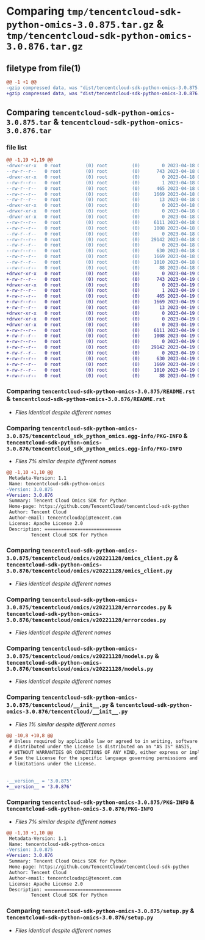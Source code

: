 # Comparing `tmp/tencentcloud-sdk-python-omics-3.0.875.tar.gz` & `tmp/tencentcloud-sdk-python-omics-3.0.876.tar.gz`

## filetype from file(1)

```diff
@@ -1 +1 @@
-gzip compressed data, was "dist/tencentcloud-sdk-python-omics-3.0.875.tar", last modified: Tue Apr 18 00:47:55 2023, max compression
+gzip compressed data, was "dist/tencentcloud-sdk-python-omics-3.0.876.tar", last modified: Wed Apr 19 00:34:18 2023, max compression
```

## Comparing `tencentcloud-sdk-python-omics-3.0.875.tar` & `tencentcloud-sdk-python-omics-3.0.876.tar`

### file list

```diff
@@ -1,19 +1,19 @@
-drwxr-xr-x   0 root         (0) root         (0)        0 2023-04-18 00:47:55.000000 tencentcloud-sdk-python-omics-3.0.875/
--rw-r--r--   0 root         (0) root         (0)      743 2023-04-18 00:47:55.000000 tencentcloud-sdk-python-omics-3.0.875/README.rst
-drwxr-xr-x   0 root         (0) root         (0)        0 2023-04-18 00:47:55.000000 tencentcloud-sdk-python-omics-3.0.875/tencentcloud_sdk_python_omics.egg-info/
--rw-r--r--   0 root         (0) root         (0)        1 2023-04-18 00:47:55.000000 tencentcloud-sdk-python-omics-3.0.875/tencentcloud_sdk_python_omics.egg-info/dependency_links.txt
--rw-r--r--   0 root         (0) root         (0)      465 2023-04-18 00:47:55.000000 tencentcloud-sdk-python-omics-3.0.875/tencentcloud_sdk_python_omics.egg-info/SOURCES.txt
--rw-r--r--   0 root         (0) root         (0)     1669 2023-04-18 00:47:55.000000 tencentcloud-sdk-python-omics-3.0.875/tencentcloud_sdk_python_omics.egg-info/PKG-INFO
--rw-r--r--   0 root         (0) root         (0)       13 2023-04-18 00:47:55.000000 tencentcloud-sdk-python-omics-3.0.875/tencentcloud_sdk_python_omics.egg-info/top_level.txt
-drwxr-xr-x   0 root         (0) root         (0)        0 2023-04-18 00:47:55.000000 tencentcloud-sdk-python-omics-3.0.875/tencentcloud/
-drwxr-xr-x   0 root         (0) root         (0)        0 2023-04-18 00:47:55.000000 tencentcloud-sdk-python-omics-3.0.875/tencentcloud/omics/
-drwxr-xr-x   0 root         (0) root         (0)        0 2023-04-18 00:47:55.000000 tencentcloud-sdk-python-omics-3.0.875/tencentcloud/omics/v20221128/
--rw-r--r--   0 root         (0) root         (0)     6111 2023-04-18 00:47:55.000000 tencentcloud-sdk-python-omics-3.0.875/tencentcloud/omics/v20221128/omics_client.py
--rw-r--r--   0 root         (0) root         (0)     1008 2023-04-18 00:47:55.000000 tencentcloud-sdk-python-omics-3.0.875/tencentcloud/omics/v20221128/errorcodes.py
--rw-r--r--   0 root         (0) root         (0)        0 2023-04-18 00:47:55.000000 tencentcloud-sdk-python-omics-3.0.875/tencentcloud/omics/v20221128/__init__.py
--rw-r--r--   0 root         (0) root         (0)    29142 2023-04-18 00:47:55.000000 tencentcloud-sdk-python-omics-3.0.875/tencentcloud/omics/v20221128/models.py
--rw-r--r--   0 root         (0) root         (0)        0 2023-04-18 00:47:55.000000 tencentcloud-sdk-python-omics-3.0.875/tencentcloud/omics/__init__.py
--rw-r--r--   0 root         (0) root         (0)      630 2023-04-18 00:47:55.000000 tencentcloud-sdk-python-omics-3.0.875/tencentcloud/__init__.py
--rw-r--r--   0 root         (0) root         (0)     1669 2023-04-18 00:47:55.000000 tencentcloud-sdk-python-omics-3.0.875/PKG-INFO
--rw-r--r--   0 root         (0) root         (0)     1010 2023-04-18 00:47:55.000000 tencentcloud-sdk-python-omics-3.0.875/setup.py
--rw-r--r--   0 root         (0) root         (0)       88 2023-04-18 00:47:55.000000 tencentcloud-sdk-python-omics-3.0.875/setup.cfg
+drwxr-xr-x   0 root         (0) root         (0)        0 2023-04-19 00:34:18.000000 tencentcloud-sdk-python-omics-3.0.876/
+-rw-r--r--   0 root         (0) root         (0)      743 2023-04-19 00:34:18.000000 tencentcloud-sdk-python-omics-3.0.876/README.rst
+drwxr-xr-x   0 root         (0) root         (0)        0 2023-04-19 00:34:18.000000 tencentcloud-sdk-python-omics-3.0.876/tencentcloud_sdk_python_omics.egg-info/
+-rw-r--r--   0 root         (0) root         (0)        1 2023-04-19 00:34:18.000000 tencentcloud-sdk-python-omics-3.0.876/tencentcloud_sdk_python_omics.egg-info/dependency_links.txt
+-rw-r--r--   0 root         (0) root         (0)      465 2023-04-19 00:34:18.000000 tencentcloud-sdk-python-omics-3.0.876/tencentcloud_sdk_python_omics.egg-info/SOURCES.txt
+-rw-r--r--   0 root         (0) root         (0)     1669 2023-04-19 00:34:18.000000 tencentcloud-sdk-python-omics-3.0.876/tencentcloud_sdk_python_omics.egg-info/PKG-INFO
+-rw-r--r--   0 root         (0) root         (0)       13 2023-04-19 00:34:18.000000 tencentcloud-sdk-python-omics-3.0.876/tencentcloud_sdk_python_omics.egg-info/top_level.txt
+drwxr-xr-x   0 root         (0) root         (0)        0 2023-04-19 00:34:18.000000 tencentcloud-sdk-python-omics-3.0.876/tencentcloud/
+drwxr-xr-x   0 root         (0) root         (0)        0 2023-04-19 00:34:18.000000 tencentcloud-sdk-python-omics-3.0.876/tencentcloud/omics/
+drwxr-xr-x   0 root         (0) root         (0)        0 2023-04-19 00:34:18.000000 tencentcloud-sdk-python-omics-3.0.876/tencentcloud/omics/v20221128/
+-rw-r--r--   0 root         (0) root         (0)     6111 2023-04-19 00:34:18.000000 tencentcloud-sdk-python-omics-3.0.876/tencentcloud/omics/v20221128/omics_client.py
+-rw-r--r--   0 root         (0) root         (0)     1008 2023-04-19 00:34:18.000000 tencentcloud-sdk-python-omics-3.0.876/tencentcloud/omics/v20221128/errorcodes.py
+-rw-r--r--   0 root         (0) root         (0)        0 2023-04-19 00:34:18.000000 tencentcloud-sdk-python-omics-3.0.876/tencentcloud/omics/v20221128/__init__.py
+-rw-r--r--   0 root         (0) root         (0)    29142 2023-04-19 00:34:18.000000 tencentcloud-sdk-python-omics-3.0.876/tencentcloud/omics/v20221128/models.py
+-rw-r--r--   0 root         (0) root         (0)        0 2023-04-19 00:34:18.000000 tencentcloud-sdk-python-omics-3.0.876/tencentcloud/omics/__init__.py
+-rw-r--r--   0 root         (0) root         (0)      630 2023-04-19 00:34:18.000000 tencentcloud-sdk-python-omics-3.0.876/tencentcloud/__init__.py
+-rw-r--r--   0 root         (0) root         (0)     1669 2023-04-19 00:34:18.000000 tencentcloud-sdk-python-omics-3.0.876/PKG-INFO
+-rw-r--r--   0 root         (0) root         (0)     1010 2023-04-19 00:34:18.000000 tencentcloud-sdk-python-omics-3.0.876/setup.py
+-rw-r--r--   0 root         (0) root         (0)       88 2023-04-19 00:34:18.000000 tencentcloud-sdk-python-omics-3.0.876/setup.cfg
```

### Comparing `tencentcloud-sdk-python-omics-3.0.875/README.rst` & `tencentcloud-sdk-python-omics-3.0.876/README.rst`

 * *Files identical despite different names*

### Comparing `tencentcloud-sdk-python-omics-3.0.875/tencentcloud_sdk_python_omics.egg-info/PKG-INFO` & `tencentcloud-sdk-python-omics-3.0.876/tencentcloud_sdk_python_omics.egg-info/PKG-INFO`

 * *Files 7% similar despite different names*

```diff
@@ -1,10 +1,10 @@
 Metadata-Version: 1.1
 Name: tencentcloud-sdk-python-omics
-Version: 3.0.875
+Version: 3.0.876
 Summary: Tencent Cloud Omics SDK for Python
 Home-page: https://github.com/TencentCloud/tencentcloud-sdk-python
 Author: Tencent Cloud
 Author-email: tencentcloudapi@tencent.com
 License: Apache License 2.0
 Description: ============================
         Tencent Cloud SDK for Python
```

### Comparing `tencentcloud-sdk-python-omics-3.0.875/tencentcloud/omics/v20221128/omics_client.py` & `tencentcloud-sdk-python-omics-3.0.876/tencentcloud/omics/v20221128/omics_client.py`

 * *Files identical despite different names*

### Comparing `tencentcloud-sdk-python-omics-3.0.875/tencentcloud/omics/v20221128/errorcodes.py` & `tencentcloud-sdk-python-omics-3.0.876/tencentcloud/omics/v20221128/errorcodes.py`

 * *Files identical despite different names*

### Comparing `tencentcloud-sdk-python-omics-3.0.875/tencentcloud/omics/v20221128/models.py` & `tencentcloud-sdk-python-omics-3.0.876/tencentcloud/omics/v20221128/models.py`

 * *Files identical despite different names*

### Comparing `tencentcloud-sdk-python-omics-3.0.875/tencentcloud/__init__.py` & `tencentcloud-sdk-python-omics-3.0.876/tencentcloud/__init__.py`

 * *Files 1% similar despite different names*

```diff
@@ -10,8 +10,8 @@
 # Unless required by applicable law or agreed to in writing, software
 # distributed under the License is distributed on an "AS IS" BASIS,
 # WITHOUT WARRANTIES OR CONDITIONS OF ANY KIND, either express or implied.
 # See the License for the specific language governing permissions and
 # limitations under the License.
 
 
-__version__ = '3.0.875'
+__version__ = '3.0.876'
```

### Comparing `tencentcloud-sdk-python-omics-3.0.875/PKG-INFO` & `tencentcloud-sdk-python-omics-3.0.876/PKG-INFO`

 * *Files 7% similar despite different names*

```diff
@@ -1,10 +1,10 @@
 Metadata-Version: 1.1
 Name: tencentcloud-sdk-python-omics
-Version: 3.0.875
+Version: 3.0.876
 Summary: Tencent Cloud Omics SDK for Python
 Home-page: https://github.com/TencentCloud/tencentcloud-sdk-python
 Author: Tencent Cloud
 Author-email: tencentcloudapi@tencent.com
 License: Apache License 2.0
 Description: ============================
         Tencent Cloud SDK for Python
```

### Comparing `tencentcloud-sdk-python-omics-3.0.875/setup.py` & `tencentcloud-sdk-python-omics-3.0.876/setup.py`

 * *Files identical despite different names*

